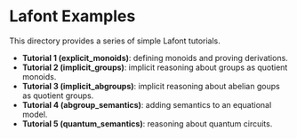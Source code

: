 # Lafont Examples

This directory provides a series of simple Lafont tutorials.
- **Tutorial 1 (explicit_monoids)**: defining monoids and proving derivations.
- **Tutorial 2 (implicit_groups)**: implicit reasoning about groups as quotient monoids.
- **Tutorial 3 (implicit_abgroups)**: implicit reasoning about abelian goups as quotient groups.
- **Tutorial 4 (abgroup_semantics)**: adding semantics to an equational model.
- **Tutorial 5 (quantum_semantics)**: reasoning about quantum circuits.

